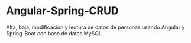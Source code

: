 # Angular-Spring-CRUD
Alta, baja, modificación y lectura de datos de personas usando Angular y Spring-Boot con base de datos MySQL
